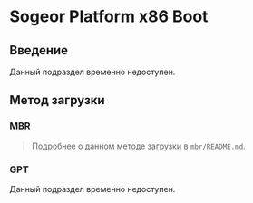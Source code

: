 # Sogeor Platform x86 Boot

## Введение

Данный подраздел временно недоступен.

## Метод загрузки

### MBR

> Подробнее о данном методе загрузки в `mbr/README.md`.

### GPT

Данный подраздел временно недоступен.
